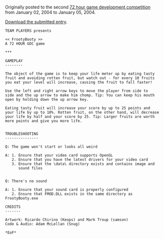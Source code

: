 Originally posted to the second [72 hour game development competition](https://github.com/featherless/72hourgdc)
from January 02, 2004 to January 05, 2004.

[Download the submitted entry](https://github.com/72hourgdc-2004-january/frootybooty/archive/submission.zip).

    TEAM PLAYERS presents

    << FrootyBooty >>
    A 72 HOUR GDC game

    ***

    GAMEPLAY
    --------

    The object of the game is to keep your life meter up by eating tasty
    fruit and avoiding rotten fruit, but watch out - for every 10 fruits
    you eat your level will increase, causing the fruit to fall faster!

    Use the left and right arrow keys to move the player from side to
    side and the up arrow to make him chomp. Tip: You can keep his mouth
    open by holding down the up arrow key.

    Eating tasty fruit will increase your score by up to 25 points and
    your life by up to 10%. Rotten fruit, on the other hand, will decrease
    your life by half and your score by 25. Tip: Larger fruits are worth
    more points and give you more life.


    TROUBLESHOOTING
    ---------------

    Q: The game won't start or looks all weird

    A: 1. Ensure that your video card supports OpenGL
       2. Ensure that you have the latest drivers for your video card
       3. Ensure that the \data\ directory exists and contains image and
          sound files


    Q: There's no sound

    A: 1. Ensure that your sound card is properly configured
       2. Ensure that FMOD.DLL exists in the same directory as FrootyBooty.exe

    CREDITS
    -------

    Artwork: Ricardo Chirino (Keops) and Mark Troup (samson)
    Code & Audio: Adam McLellan (Snug)

    *EoF*
